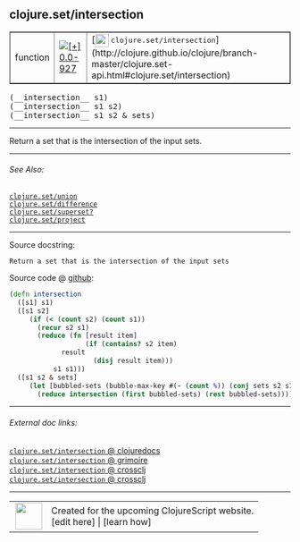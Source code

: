 ## clojure.set/intersection



 <table border="1">
<tr>
<td>function</td>
<td><a href="https://github.com/cljsinfo/cljs-api-docs/tree/0.0-927"><img valign="middle" alt="[+] 0.0-927" title="Added in 0.0-927" src="https://img.shields.io/badge/+-0.0--927-lightgrey.svg"></a> </td>
<td>
[<img height="24px" valign="middle" src="http://i.imgur.com/1GjPKvB.png"> <samp>clojure.set/intersection</samp>](http://clojure.github.io/clojure/branch-master/clojure.set-api.html#clojure.set/intersection)
</td>
</tr>
</table>


 <samp>
(__intersection__ s1)<br>
</samp>
 <samp>
(__intersection__ s1 s2)<br>
</samp>
 <samp>
(__intersection__ s1 s2 & sets)<br>
</samp>

---

Return a set that is the intersection of the input sets.

---


###### See Also:

[`clojure.set/union`](clojure.set_union.md)<br>
[`clojure.set/difference`](clojure.set_difference.md)<br>
[`clojure.set/superset?`](clojure.set_supersetQMARK.md)<br>
[`clojure.set/project`](clojure.set_project.md)<br>

---


Source docstring:

```
Return a set that is the intersection of the input sets
```


Source code @ [github](https://github.com/clojure/clojurescript/blob/r3308/src/main/cljs/clojure/set.cljs#L31-L44):

```clj
(defn intersection
  ([s1] s1)
  ([s1 s2]
     (if (< (count s2) (count s1))
       (recur s2 s1)
       (reduce (fn [result item]
                   (if (contains? s2 item)
		     result
                     (disj result item)))
	       s1 s1)))
  ([s1 s2 & sets] 
     (let [bubbled-sets (bubble-max-key #(- (count %)) (conj sets s2 s1))]
       (reduce intersection (first bubbled-sets) (rest bubbled-sets)))))
```

<!--
Repo - tag - source tree - lines:

 <pre>
clojurescript @ r3308
└── src
    └── main
        └── cljs
            └── clojure
                └── <ins>[set.cljs:31-44](https://github.com/clojure/clojurescript/blob/r3308/src/main/cljs/clojure/set.cljs#L31-L44)</ins>
</pre>

-->

---



###### External doc links:

[`clojure.set/intersection` @ clojuredocs](http://clojuredocs.org/clojure.set/intersection)<br>
[`clojure.set/intersection` @ grimoire](http://conj.io/store/v1/org.clojure/clojure/1.7.0-beta3/clj/clojure.set/intersection/)<br>
[`clojure.set/intersection` @ crossclj](http://crossclj.info/fun/clojure.set/intersection.html)<br>
[`clojure.set/intersection` @ crossclj](http://crossclj.info/fun/clojure.set.cljs/intersection.html)<br>

---

 <table>
<tr><td>
<img valign="middle" align="right" width="48px" src="http://i.imgur.com/Hi20huC.png">
</td><td>
Created for the upcoming ClojureScript website.<br>
[edit here] | [learn how]
</td></tr></table>

[edit here]:https://github.com/cljsinfo/cljs-api-docs/blob/master/cljsdoc/clojure.set_intersection.cljsdoc
[learn how]:https://github.com/cljsinfo/cljs-api-docs/wiki/cljsdoc-files

<!--

This information was too distracting to show to readers, but I'll leave it
commented here since it is helpful to:

- pretty-print the data used to generate this document
- and show how to retrieve that data



The API data for this symbol:

```clj
{:description "Return a set that is the intersection of the input sets.",
 :ns "clojure.set",
 :name "intersection",
 :signature ["[s1]" "[s1 s2]" "[s1 s2 & sets]"],
 :history [["+" "0.0-927"]],
 :type "function",
 :related ["clojure.set/union"
           "clojure.set/difference"
           "clojure.set/superset?"
           "clojure.set/project"],
 :full-name-encode "clojure.set_intersection",
 :source {:code "(defn intersection\n  ([s1] s1)\n  ([s1 s2]\n     (if (< (count s2) (count s1))\n       (recur s2 s1)\n       (reduce (fn [result item]\n                   (if (contains? s2 item)\n\t\t     result\n                     (disj result item)))\n\t       s1 s1)))\n  ([s1 s2 & sets] \n     (let [bubbled-sets (bubble-max-key #(- (count %)) (conj sets s2 s1))]\n       (reduce intersection (first bubbled-sets) (rest bubbled-sets)))))",
          :title "Source code",
          :repo "clojurescript",
          :tag "r3308",
          :filename "src/main/cljs/clojure/set.cljs",
          :lines [31 44]},
 :full-name "clojure.set/intersection",
 :clj-symbol "clojure.set/intersection",
 :docstring "Return a set that is the intersection of the input sets"}

```

Retrieve the API data for this symbol:

```clj
;; from Clojure REPL
(require '[clojure.edn :as edn])
(-> (slurp "https://raw.githubusercontent.com/cljsinfo/cljs-api-docs/catalog/cljs-api.edn")
    (edn/read-string)
    (get-in [:symbols "clojure.set/intersection"]))
```

-->
